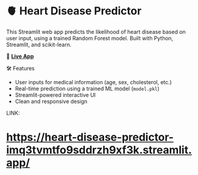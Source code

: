 # 🫀 Heart Disease Predictor

This Streamlit web app predicts the likelihood of heart disease based on user input, using a trained Random Forest model. Built with Python, Streamlit, and scikit-learn.

🔗 **[Live App](https://heart-disease-predictor-imq3tvmtfo9sddrzh9xf3k.streamlit.app/)**



 🛠️ Features
- User inputs for medical information (age, sex, cholesterol, etc.)
- Real-time prediction using a trained ML model (`model.pkl`)
- Streamlit-powered interactive UI
- Clean and responsive design

LINK:
# https://heart-disease-predictor-imq3tvmtfo9sddrzh9xf3k.streamlit.app/

